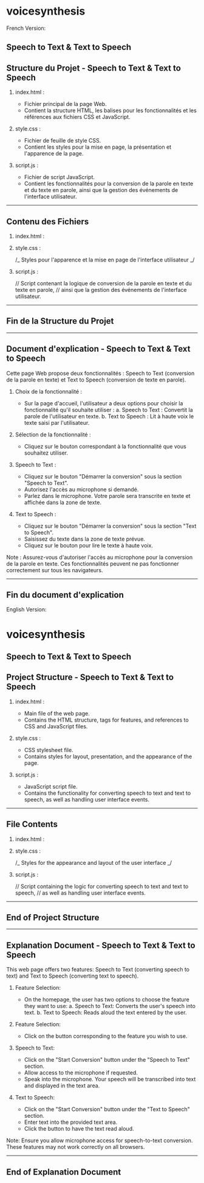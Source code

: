 # voicesynthesis

French Version:

## Speech to Text & Text to Speech

## Structure du Projet - Speech to Text & Text to Speech

1. index.html :

   - Fichier principal de la page Web.
   - Contient la structure HTML, les balises pour les fonctionnalités et les références aux fichiers CSS et JavaScript.

2. style.css :

   - Fichier de feuille de style CSS.
   - Contient les styles pour la mise en page, la présentation et l'apparence de la page.

3. script.js :
   - Fichier de script JavaScript.
   - Contient les fonctionnalités pour la conversion de la parole en texte et du texte en parole, ainsi que la gestion des événements de l'interface utilisateur.

---

## Contenu des Fichiers

1. index.html :

   <!DOCTYPE html>
   <html lang="fr">
   <head>
     <meta charset="UTF-8">
     <meta name="viewport" content="width=device-width, initial-scale=1.0">
     <title>Speech to Text & Text to Speech</title>
     <link rel="stylesheet" href="style.css">
     <link rel="stylesheet" href="https://cdnjs.cloudflare.com/ajax/libs/font-awesome/6.0.0-beta3/css/all.min.css">
   </head>
   <body>
     <!-- Contenu de l'interface utilisateur -->
     <script src="script.js"></script>
   </body>
   </html>

2. style.css :

   /_ Styles pour l'apparence et la mise en page de l'interface utilisateur _/

3. script.js :

   // Script contenant la logique de conversion de la parole en texte et du texte en parole,
   // ainsi que la gestion des événements de l'interface utilisateur.

---

## Fin de la Structure du Projet

---

## Document d'explication - Speech to Text & Text to Speech

Cette page Web propose deux fonctionnalités : Speech to Text (conversion de la parole en texte) et Text to Speech (conversion de texte en parole).

1. Choix de la fonctionnalité :

   - Sur la page d'accueil, l'utilisateur a deux options pour choisir la fonctionnalité qu'il souhaite utiliser :
     a. Speech to Text : Convertit la parole de l'utilisateur en texte.
     b. Text to Speech : Lit à haute voix le texte saisi par l'utilisateur.

2. Sélection de la fonctionnalité :

   - Cliquez sur le bouton correspondant à la fonctionnalité que vous souhaitez utiliser.

3. Speech to Text :

   - Cliquez sur le bouton "Démarrer la conversion" sous la section "Speech to Text".
   - Autorisez l'accès au microphone si demandé.
   - Parlez dans le microphone. Votre parole sera transcrite en texte et affichée dans la zone de texte.

4. Text to Speech :
   - Cliquez sur le bouton "Démarrer la conversion" sous la section "Text to Speech".
   - Saisissez du texte dans la zone de texte prévue.
   - Cliquez sur le bouton pour lire le texte à haute voix.

Note : Assurez-vous d'autoriser l'accès au microphone pour la conversion de la parole en texte. Ces fonctionnalités peuvent ne pas fonctionner correctement sur tous les navigateurs.

---

## Fin du document d'explication

English Version:

# voicesynthesis

## Speech to Text & Text to Speech

## Project Structure - Speech to Text & Text to Speech

1. index.html :

   - Main file of the web page.
   - Contains the HTML structure, tags for features, and references to CSS and JavaScript files.

2. style.css :

   - CSS stylesheet file.
   - Contains styles for layout, presentation, and the appearance of the page.

3. script.js :
   - JavaScript script file.
   - Contains the functionality for converting speech to text and text to speech, as well as handling user interface events.

---

## File Contents

1. index.html :

   <!DOCTYPE html>
   <html lang="fr">
   <head>
     <meta charset="UTF-8">
     <meta name="viewport" content="width=device-width, initial-scale=1.0">
     <title>Speech to Text & Text to Speech</title>
     <link rel="stylesheet" href="style.css">
     <link rel="stylesheet" href="https://cdnjs.cloudflare.com/ajax/libs/font-awesome/6.0.0-beta3/css/all.min.css">
   </head>
   <body>
     <!-- User interface content -->
     <script src="script.js"></script>
   </body>
   </html>

2. style.css :

   /_ Styles for the appearance and layout of the user interface _/

3. script.js :

   // Script containing the logic for converting speech to text and text to speech,
   // as well as handling user interface events.

---

## End of Project Structure

---

## Explanation Document - Speech to Text & Text to Speech

This web page offers two features: Speech to Text (converting speech to text) and Text to Speech (converting text to speech).

1. Feature Selection:

   - On the homepage, the user has two options to choose the feature they want to use:
     a. Speech to Text: Converts the user's speech into text.
     b. Text to Speech: Reads aloud the text entered by the user.

2. Feature Selection:

   - Click on the button corresponding to the feature you wish to use.

3. Speech to Text:

   - Click on the "Start Conversion" button under the "Speech to Text" section.
   - Allow access to the microphone if requested.
   - Speak into the microphone. Your speech will be transcribed into text and displayed in the text area.

4. Text to Speech:
   - Click on the "Start Conversion" button under the "Text to Speech" section.
   - Enter text into the provided text area.
   - Click the button to have the text read aloud.

Note: Ensure you allow microphone access for speech-to-text conversion. These features may not work correctly on all browsers.

---

## End of Explanation Document
